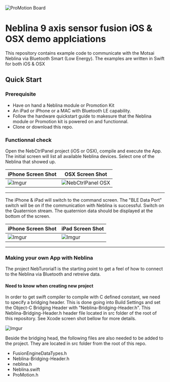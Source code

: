 
![ProMotion Board](http://i.imgur.com/FvKbWka.jpg)  


Neblina 9 axis sensor fusion iOS & OSX demo applciations
=========  

This repository contains example code to communicate with the Motsai Neblina via Bluetooth Smart (Low Energy).  The examples are written in Swift for both iOS & OSX


Quick Start
-----------

### Prerequisite

* Have on hand a Neblina module or Promotion Kit
* An iPad or iPhone or a MAC with Bluetooth LE capability.
* Follow the hardware quickstart guide to makesure that the Neblina module or Promotion kit is powered on and functionnal.
* Clone or download this repo.

### Functionnal check  
  
Open the NebCtrlPanel project (iOS or OSX), compile and execute the App.  The initial screen will list all available Neblina devices.  Select one of the Neblina that showed up.  
  
iPhone Screen Shot | OSX Screen Shot
---|---
![Imgur](http://i.imgur.com/yOCMsVQ.jpg)|![NebCtrlPanel OSX](http://i.imgur.com/RnfRS5b.png)

---  
  
The iPhone & iPad will switch to the command screen. The "BLE Data Port" switch will be on if the communication with Neblina is successful.  Switch on the Quaternion stream.  The quaternion data should be displayed at the bottom of the screen. 

iPhone Screen Shot | iPad Screen Shot
---|---
![Imgur](http://i.imgur.com/sde4YFf.jpg)|![Imgur](http://i.imgur.com/Mf73hrb.jpg)
---  
    
### Making your own App with Neblina  

The project NebTurorial1 is the starting point to get a feel of how to connect to the Neblina via Bluetooth and retreive data.   

#### Need to know when creating new project  

In order to get swift compiler to compile with C defined constant, we need to specify a bridging header.  This is done going into Build Settings and set the Object-C Bridging Header with "Neblina-Bridging-Header.h". This Neblina-Bridging-Header.h header file located in src folder of the root of this repository.  See Xcode screen shot bellow for more details.

![Imgur](http://i.imgur.com/CrLCeoW.png)  
  
Beside the bridging head, the following files are also needed to be added to the project. They are located in src folder from the root of this repo.    

* FusionEngineDataTypes.h
* Neblina-Bridging-Header.h
* neblina.h
* Neblina.swift
* ProMotion.h  
  
  
